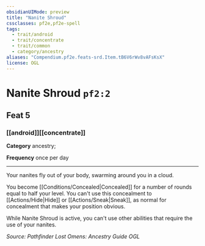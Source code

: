 ```yaml
---
obsidianUIMode: preview
title: "Nanite Shroud"
cssclasses: pf2e,pf2e-spell
tags:
  - trait/android
  - trait/concentrate
  - trait/common
  - category/ancestry
aliases: "Compendium.pf2e.feats-srd.Item.tB6V6rWv8vAFsKsX"
license: OGL
---
```

# Nanite Shroud `pf2:2`
## Feat 5
### [[android]][[concentrate]]

**Category** ancestry; 




**Frequency** once per day

* * *

Your nanites fly out of your body, swarming around you in a cloud.

You become [[Conditions/Concealed|Concealed]] for a number of rounds equal to half your level. You can't use this concealment to [[Actions/Hide|Hide]] or [[Actions/Sneak|Sneak]], as normal for concealment that makes your position obvious.

While Nanite Shroud is active, you can't use other abilities that require the use of your nanites.

*Source: Pathfinder Lost Omens: Ancestry Guide*
*OGL*